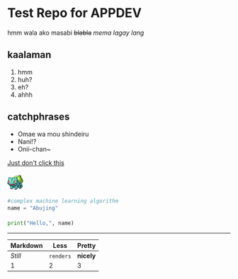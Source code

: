 # Test Repo for **APPDEV**

hmm wala ako masabi ~~blabla~~
_mema lagay lang_

## kaalaman

1. hmm
2. huh?
3. eh?
4. ahhh

## catchphrases

- Omae wa mou shindeiru
- Nani!?
- Onii-chan~

[Just don't click this](https://nhentai.net)

![balbasaur](https://raw.githubusercontent.com/PokeAPI/sprites/master/sprites/pokemon/versions/generation-v/black-white/animated/1.gif)

```python
#complex machine learning algorithm
name = "Abujing"

print("Hello,", name)

```

---

| Markdown | Less      | Pretty     |
| -------- | --------- | ---------- |
| _Still_  | `renders` | **nicely** |
| 1        | 2         | 3          |
